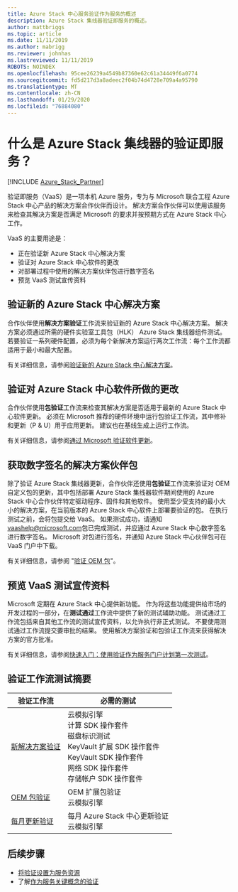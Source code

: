 ```yaml
---
title: Azure Stack 中心服务验证作为服务的概述
description: Azure Stack 集线器验证即服务的概述。
author: mattbriggs
ms.topic: article
ms.date: 11/11/2019
ms.author: mabrigg
ms.reviewer: johnhas
ms.lastreviewed: 11/11/2019
ROBOTS: NOINDEX
ms.openlocfilehash: 95cee26239a4549b87360e62c61a34449f6a0774
ms.sourcegitcommit: fd5d217d3a8adeec2f04b74d4728e709a4a95790
ms.translationtype: MT
ms.contentlocale: zh-CN
ms.lasthandoff: 01/29/2020
ms.locfileid: "76884080"
---
```

# <a name="what-is-validation-as-a-service-for-azure-stack-hub"></a>什么是 Azure Stack 集线器的验证即服务？

[!INCLUDE [Azure_Stack_Partner](./includes/azure-stack-partner-appliesto.md)]

验证即服务（VaaS）是一项本机 Azure 服务，专为与 Microsoft 联合工程 Azure Stack 中心产品的解决方案合作伙伴而设计。 解决方案合作伙伴可以使用该服务来检查其解决方案是否满足 Microsoft 的要求并按预期方式在 Azure Stack 中心工作。

VaaS 的主要用途是：

- 正在验证新 Azure Stack 中心解决方案
- 验证对 Azure Stack 中心软件的更改
- 对部署过程中使用的解决方案伙伴包进行数字签名
- 预览 VaaS 测试宣传资料

## <a name="validate-a-new-azure-stack-hub-solution"></a>验证新的 Azure Stack 中心解决方案

合作伙伴使用**解决方案验证**工作流来验证新的 Azure Stack 中心解决方案。 解决方案必须通过所需的硬件实验室工具包（HLK） Azure Stack 集线器组件测试。 若要验证一系列硬件配置，必须为每个新解决方案运行两次工作流：每个工作流都适用于最小和最大配置。

有关详细信息，请参阅[验证新的 Azure Stack 中心解决方案](azure-stack-vaas-validate-solution-new.md)。

## <a name="validate-changes-to-the-azure-stack-hub-software"></a>验证对 Azure Stack 中心软件所做的更改

合作伙伴使用**包验证**工作流来检查其解决方案是否适用于最新的 Azure Stack 中心软件更新。 必须在 Microsoft 推荐的硬件环境中运行包验证工作流，其中修补和更新（P & U）用于应用更新。 建议也在基线生成上运行工作流。

有关详细信息，请参阅[通过 Microsoft 验证软件更新](azure-stack-vaas-validate-microsoft-updates.md)。

## <a name="get-digitally-signed-solution-partner-packages"></a>获取数字签名的解决方案伙伴包

除了验证 Azure Stack 集线器更新，合作伙伴还使用**包验证**工作流来验证对 OEM 自定义包的更新，其中包括部署 Azure Stack 集线器软件期间使用的 Azure Stack 中心合作伙伴特定驱动程序、固件和其他软件。 使用至少受支持的最小大小的解决方案，在当前版本的 Azure Stack 中心软件上部署要验证的包。 在执行测试之前，会将包提交给 VaaS。 如果测试成功，请通知[vaashelp@microsoft.com](mailto:vaashelp@microsoft.com)包已完成测试，并应通过 Azure Stack 中心数字签名进行数字签名。 Microsoft 对包进行签名，并通知 Azure Stack 中心伙伴包可在 VaaS 门户中下载。

有关详细信息，请参阅 "[验证 OEM 包](azure-stack-vaas-validate-oem-package.md)"。

## <a name="preview-vaas-test-collateral"></a>预览 VaaS 测试宣传资料

Microsoft 定期在 Azure Stack 中心提供新功能。 作为将这些功能提供给市场的开发过程的一部分，在**测试通过**工作流中提供了新的测试辅助功能。 测试通过工作流包括来自其他工作流的测试宣传资料，以允许执行非正式测试。 不要使用测试通过工作流提交要审批的结果。 使用解决方案验证和包验证工作流来获得解决方案的官方批准。

有关详细信息，请参阅[快速入门：使用验证作为服务门户计划第一次测试](azure-stack-vaas-schedule-test-pass.md)。

## <a name="validation-workflow-tests-summary"></a>验证工作流测试摘要

| 验证工作流 | 必需的测试 |
|----|------------|
| [新解决方案验证](azure-stack-vaas-validate-solution-new.md) | 云模拟引擎<br>计算 SDK 操作套件<br>磁盘标识测试<br>KeyVault 扩展 SDK 操作套件<br>KeyVault SDK 操作套件<br>网络 SDK 操作套件<br>存储帐户 SDK 操作套件<br> |
| [OEM 包验证](azure-stack-vaas-validate-oem-package.md) | OEM 扩展包验证<br>云模拟引擎 |
| [每月更新验证](azure-stack-vaas-validate-microsoft-updates.md) | 每月 Azure Stack 中心更新验证<br>云模拟引擎<br> |

## <a name="next-steps"></a>后续步骤

- [将验证设置为服务资源](azure-stack-vaas-set-up-resources.md)
- 了解[作为服务关键概念的验证](azure-stack-vaas-key-concepts.md)

